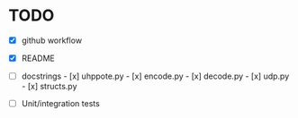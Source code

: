 # TODO

- [x] github workflow
- [x] README
- [ ] docstrings
      - [x] uhppote.py
      - [x] encode.py
      - [x] decode.py
      - [x] udp.py
      - [x] structs.py

- [ ] Unit/integration tests

